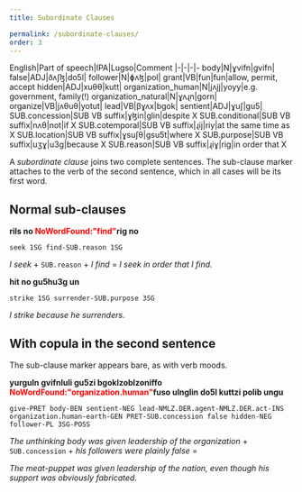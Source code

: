 ```yaml
---
title: Subordinate Clauses

permalink: /subordinate-clauses/
order: 3
---
```


English|Part of speech|IPA|Lugso|Comment
|-|-|-|-
body|N|ɣvifn|gvifn|
false|ADJ|ðʌʃɮ|do5l|
follower|N|ɸʌɮ|pol|
grant|VB|fun|fun|allow, permit, accept
hidden|ADJ|xuθθ|kutt|
organization_human|N|jʌjj|yoyy|e.g. government, family(!)
organization_natural|N|ɣʌɻn|gorn|
organize|VB|jʌθuθ|yotut|
lead|VB|βɣʌx|bgok|
sentient|ADJ|ɣuʃ|gu5|
SUB.concession|SUB VB suffix|ɣɮin|glin|despite X
SUB.conditional|SUB VB suffix|nʌθ|not|if X
SUB.cotemporal|SUB VB suffix|ɻij|riy|at the same time as X
SUB.location|SUB VB suffix|ɣsuʃθ|gsu5t|where X
SUB.purpose|SUB VB suffix|uʒɣ|u3g|because X
SUB.reason|SUB VB suffix|ɻiɣ|rig|in order that X

A _subordinate clause_ joins two complete sentences. The sub-clause marker attaches to the verb of the second sentence, which in all cases will be its first word.

## Normal sub-clauses

**rils no <span style="color:red">NoWordFound:"find"</span>rig no**

`seek 1SG find-SUB.reason 1SG`

_I seek_ + `SUB.reason` + _I find_ = _I seek in order that I find._

**hit no gu5hu3g un**

`strike 1SG surrender-SUB.purpose 3SG`

_I strike because he surrenders._

## With copula in the second sentence

The sub-clause marker appears bare, as with verb moods.

**yurguln gvifnluli gu5zi bgoklzoblzoniffo <span style="color:red">NoWordFound:"organization.human"</span>fuso ulnglin do5l kuttzi polib ungu**

`give-PRET body-BEN sentient-NEG lead-NMLZ.DER.agent-NMLZ.DER.act-INS organization.human-earth-GEN PRET-SUB.concession false hidden-NEG follower-PL 3SG-POSS`

_The unthinking body was given leadership of the organization_ + `SUB.concession` + _his followers were plainly false_ =

_The meat-puppet was given leadership of the nation, even though his support was obviously fabricated._
